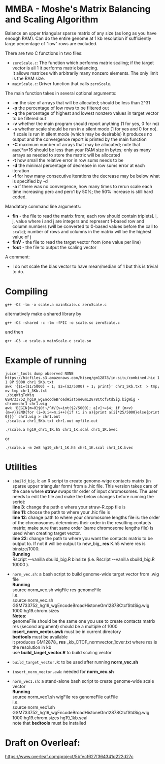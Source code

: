 # MMBA - Moshe's Matrix Balancing and Scaling Algorithm 

Balance an upper triangular sparse matrix of any size (as long as you have enough RAM). Can do the entire genome at 1 kb resolution if sufficiently large percentage of "low" rows are excluded.

There are two C functions in two files:

- `zeroScale.c`: The function which performs matrix scaling; if the target vector is all 1 it performs matrix balancing.  
It allows matrices with arbitrarily many nonzero elements. The only limit is the RAM size.  
- `mainScale.c`: Driver function that calls `zeroScale`.

The main function takes in several optional arguments:
* **-m** the size of arrays that will be allocated; should be less than 2^31
* **-p** the percentage of low rows to be filtered out
* **-q** the percentage of highest and lowest nonzero values in target vector to be filtered out
* **-v** whether the main program should report anything (1 for yes, 0 for no)
* **-s** whether scale should be run in a silent mode (1 for yes and 0 for no). If scale is run in silent mode (which may be desirable) it produces no output and the convergence report is printed by the main function
* **-C** maximum number of arrays that may be allocated; note that `maxC`&#42;`m`&#42;16 should be less than your RAM size in bytes; only as many arrays as needed to store the matrix will be allocated
* **-t** how small the relative error in row sums needs to be
* **-d** the minimal percentage of decrease in row sums error at each iteration
* **-f** for how many consecutive iterations the decrease may be below what is specified by -d
* **-a** if there was no convergence, how many times to rerun scale each time increasing perc and perc1 by 50%; the 50% increase is still hard coded.
  

Mandatory command line arguments:  

* **fin** - the file to read the matrix from; each row should contain tripletsL i, j, value where i and j are integers and represent 1-based row and column numbers (will be converted to 0-based values before the call to `scale`); number of rows and columns in the matrix will be the highest value of j
* **finV** - the file to read the target vector from (one value per line)
* **fout** - the file to output the scaling vector

A comment:
* I do not scale the bias vector to have mean/median of 1 but this is trivial to do.

# Compiling
`g++ -O3 -lm -o scale.a mainScale.c zeroScale.c`

alternatively make a shared library by

`g++ -O3 -shared -c -lm -fPIC -o scale.so zeroScale.c `

and then 

`g++ -O3 -o scale.a mainScale.c scale.so`

# Example of running 
```
juicer_tools dump observed NONE https://hicfiles.s3.amazonaws.com/hiseq/gm12878/in-situ/combined.hic 1 1 BP 5000 chr1_5Kb.txt
awk '{$1=($1/5000) + 1; $2=($2/5000) + 1; print}' chr1_5Kb.txt  > tmp; mv tmp chr1_5Kb.txt
./bigWigToWig GSM733752_hg19_wgEncodeBroadHistoneGm12878CtcfStdSig.bigWig -chrom=chr1 chr1.wig
awk 'BEGIN{m=0}$0!~/^#/{v=int($2/5000); a[v]+=$4; if (m<v){m=v}}END{for (i=0;i<=m;i++){if (i in a){print a[i]*25/5000}else{print 0}}}' chr1.wig > chr1.out
./scale.a chr1_5Kb.txt chr1.out myfile.out
```

`./scale.a hg19_chr1_1K.h5 chr1_1K.scal chr1_1K.bvec`  

or  

`./scale.a -m 2e8 hg19_chr1_1K.h5 chr1_1K.scal chr1_1K.bvec `

# Utilities  
- `sbuild_big.R`: an R script to create genome-wige contacts matrix (in sparse upper triangular form) from a .hic file. This version takes care of the case where __straw__ swaps thr order of input chromosomes. The user needs to edit the file and make the below changes before running the scriot:  
__line 3__: change the path o where your straw-R.cpp file is  
__line 11__: choose the path to where your .hic file is  
__line 12__: change path to where your chromosome lengths file is: the order of the chromosomes determines their order in the resulting contacts matrix; make sure that same order (same chromosome lengths file) is used when creating target vector.  
__line 22__: change the path to where you want the contacts matrix to be output to. If not it will be output to new_big_
__res__
K.h5 where res is binsize/1000.  
__Running__  
Rscript --vanilla sbuild_big.R binsize (i.e. Rscript --vanilla sbuild_big.R 10000 ).

- `norm_vec.sh`: a bash script to build genome-wide target vector from .wig file  
__Running__  
source norm_vec.sh wigFile res genomeFile  
i.e.  
source norm_vec.sh GSM733752_hg19_wgEncodeBroadHistoneGm12878CtcfStdSig.wig 1000 hg19.chrom.sizes  
__Notes:__  
genomeFile should be the same one you use to create contacts matrix  
res (second argument) should be a multiple of 1000  
__insert_norm_vector.awk__ must be in current directory  
__bedtools__ must be available  
it produces GM12878_
__res__
_kb_CTCF_normvector_1over.txt where res is the resolution in kb  
use __build_target_vector.R__ to build scaling vector  

- `build_target_vector.R`: to be used after running __norm_vec.sh__ 
- `insert_norm_vector.awk`: needed for __norm_vec.sh__

- `norm_vec1.sh`: a stand-alone bash script to create genome-wide scale vector  
__Running__  
source norm_vec1.sh wigFile res genomeFile outFile  
i.e.  
source norm_vec1.sh GSM733752_hg19_wgEncodeBroadHistoneGm12878CtcfStdSig.wig 1000 hg19.chrom.sizes hg19_1kb.scal  
note that __bedtools__ must be installed

# Draft on Overleaf:
https://www.overleaf.com/project/5bfecf627f364341d222d27c

